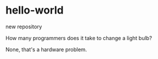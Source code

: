 # hello-world
new repository


How many programmers does it take to change a light bulb?

None, that's a hardware problem.
